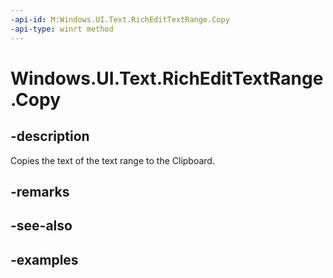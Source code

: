 ```yaml
---
-api-id: M:Windows.UI.Text.RichEditTextRange.Copy
-api-type: winrt method
---
```


<!-- Method syntax.
public void RichEditTextRange.Copy()
-->

# Windows.UI.Text.RichEditTextRange.Copy

## -description

Copies the text of the text range to the Clipboard.



## -remarks

## -see-also

## -examples

